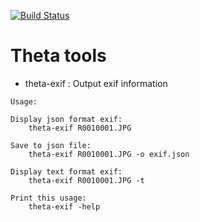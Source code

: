 [![Build Status](https://travis-ci.org/atotto/ricoh-theta-tools.png)](https://travis-ci.org/atotto/ricoh-theta-tools)

# Theta tools

* theta-exif : Output exif information

```
Usage:

Display json format exif:
    theta-exif R0010001.JPG

Save to json file:
    theta-exif R0010001.JPG -o exif.json

Display text format exif:
    theta-exif R0010001.JPG -t

Print this usage:
    theta-exif -help
```

